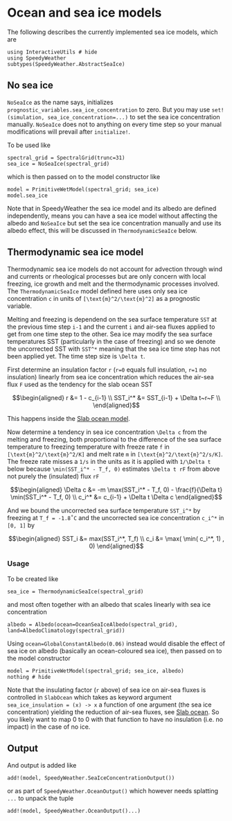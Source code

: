 # Ocean and sea ice models

The following describes the currently implemented sea ice models,
which are

```@example sea_ice
using InteractiveUtils # hide
using SpeedyWeather
subtypes(SpeedyWeather.AbstractSeaIce)
```

## No sea ice

`NoSeaIce` as the name says, initializes `prognostic_variables.sea_ice_concentration` 
to zero. But you may use `set!(simulation, sea_ice_concentration=...)` to set the
sea ice concentration manually. `NoSeaIce` does not to anything on every time step
so your manual modifications will prevail after `initialize!`.

To be used like

```@example sea_ice
spectral_grid = SpectralGrid(trunc=31)
sea_ice = NoSeaIce(spectral_grid)
```

which is then passed on to the model constructor like

```@example sea_ice
model = PrimitiveWetModel(spectral_grid; sea_ice)
model.sea_ice
```

Note that in SpeedyWeather the sea ice model and its albedo are defined
independently, means you can have a sea ice model without affecting the albedo
and `NoSeaIce` but set the sea ice concentration manually and use its albedo
effect, this will be discussed in `ThermodynamicSeaIce` below.

## Thermodynamic sea ice model

Thermodynamic sea ice models do not account for advection through wind and currents or rheological processes
but are only concern with local freezing, ice growth and melt and the thermodynamic processes involved.
The `ThermodynamicSeaIce` model defined here uses only sea ice concentration ``c`` in units of
``[\text{m}^2/\text{m}^2]`` as a prognostic variable.

Melting and freezing is dependend on the sea surface temperature ``SST`` at the previous time step ``i-1``
and the current ``i`` and air-sea fluxes applied to get from one time step to the other.
Sea ice may modify the sea surface temperatures SST (particularly in the case of freezing) and so we denote the
uncorrected SST with ``SST^*`` meaning that the sea ice time step has not been applied yet.
The time step size is ``\Delta t``.

First determine an insulation factor ``r`` (``r=0`` equals full insulation, ``r=1`` no insulation) linearly
from sea ice concentration which reduces the air-sea flux ``F`` used as the tendency for the slab ocean SST
```math
\begin{aligned}
r &= 1 - c_{i-1} \\
SST_i^* &= SST_{i-1} + \Delta t~r~F \\
\end{aligned}
```
This happens inside the [Slab ocean model](@ref).

Now determine a tendency in sea ice concentration ``\Delta c`` from the melting and freezing, both proportional to the
difference of the sea surface temperature to freezing temperature with freeze rate ``f`` in ``[\text{m}^2/\text{m}^2/K]``
and melt rate ``m`` in ``[\text{m}^2/\text{m}^2/s/K]``. The freeze rate misses a ``1/s`` in the units as it is applied with
``1/\Delta t`` below because ``\min(SST_i^* - T_f, 0)`` estimates ``\Delta t rF`` from above not purely the
(insulated) flux ``rF``

```math
\begin{aligned}
\Delta c &= -m \max(SST_i^* - T_f, 0) - \frac{f}{\Delta t} \min(SST_i^* - T_f, 0) \\
c_i^* &= c_{i-1} + \Delta t \Delta c
\end{aligned}
```

And we bound the uncorrected sea surface temperature ``SST_i^*`` by freezing at ``T_f = -1.8˚C``
and the uncorrected sea ice concentration ``c_i^*`` in ``[0, 1]`` by

```math
\begin{aligned}
SST_i &= max(SST_i^*, T_f) \\
c_i &= \max( \min( c_i^*, 1) , 0)
\end{aligned}
```

### Usage

To be created like

```@example sea_ice
sea_ice = ThermodynamicSeaIce(spectral_grid)
```

and most often together with an albedo that scales linearly with sea ice concentration

```@example sea_ice
albedo = Albedo(ocean=OceanSeaIceAlbedo(spectral_grid), land=AlbedoClimatology(spectral_grid))
```

Using `ocean=GlobalConstantAlbedo(0.06)` instead would disable the effect of sea ice on
albedo (basically an ocean-coloured sea ice), then passed on to the model constructor

```@example sea_ice
model = PrimitiveWetModel(spectral_grid; sea_ice, albedo)
nothing # hide
```

Note that the insulating factor (``r`` above) of sea ice on air-sea fluxes is controlled
in `SlabOcean` which takes as keyword argument `sea_ice_insulation = (x) -> x` a function
of one argument (the sea ice concentration) yielding the reduction of air-sea fluxes,
see [Slab ocean](@ref). So you likely want to map 0 to 0 with that function to have
no insulation (i.e. no impact) in the case of no ice.

## Output

And output is added like

```@example sea_ice
add!(model, SpeedyWeather.SeaIceConcentrationOutput())
```

or as part of `SpeedyWeather.OceanOutput()` which however needs splatting `...`
to unpack the tuple

```@example sea_ice
add!(model, SpeedyWeather.OceanOutput()...)
```

